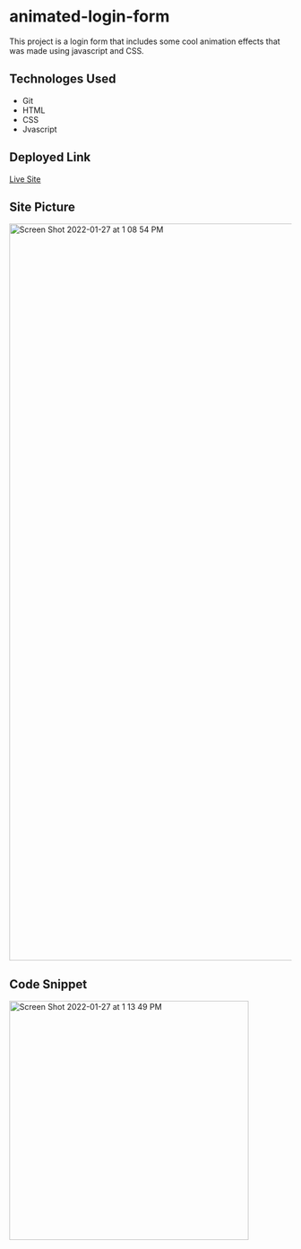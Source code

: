 # animated-login-form

This project is a login form that includes some cool animation effects that was made using javascript and CSS.

## Technologes Used 

* Git
* HTML 
* CSS
* Jvascript

## Deployed Link 

[Live Site]()

## Site Picture

<img width="1316" alt="Screen Shot 2022-01-27 at 1 08 54 PM" src="https://user-images.githubusercontent.com/89226867/151444582-683ed099-b248-45ee-915b-40498859f657.png">

## Code Snippet

<img width="427" alt="Screen Shot 2022-01-27 at 1 13 49 PM" src="https://user-images.githubusercontent.com/89226867/151444617-93609e52-3a81-4339-9cca-0b043ef3b3dc.png">
